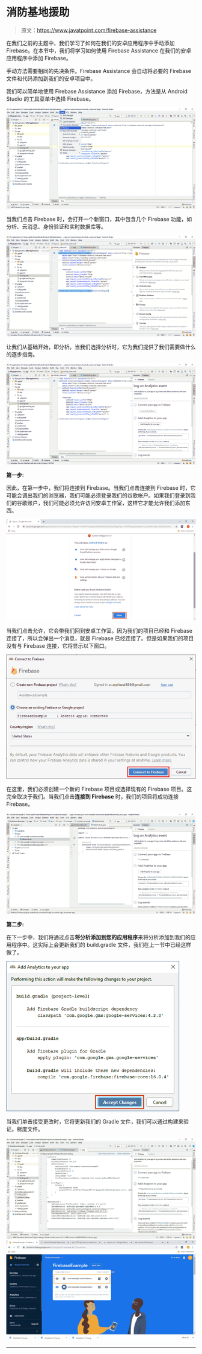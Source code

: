 # 消防基地援助

> 原文：<https://www.javatpoint.com/firebase-assistance>

在我们之前的主题中，我们学习了如何在我们的安卓应用程序中手动添加 Firebase。在本节中，我们将学习如何使用 Firebase Assistance 在我们的安卓应用程序中添加 Firebase。

手动方法需要相同的先决条件。Firebase Assistance 会自动将必要的 Firebase 文件和代码添加到我们的安卓项目中。

我们可以简单地使用 Firebase Assistance 添加 Firebase，方法是从 Android Studio 的工具菜单中选择 Firebase。

![Firebase Assistance](img/3bc98f4964896ddfac8238dac43d221c.png)

当我们点击 Firebase 时，会打开一个新窗口，其中包含几个 Firebase 功能，如分析、云消息、身份验证和实时数据库等。

![Firebase Assistance](img/c6d283fcbc5cf574de2bf41c70859e3f.png)

让我们从基础开始，即分析。当我们选择分析时，它为我们提供了我们需要做什么的逐步指南。

![Firebase Assistance](img/2b97852473267307f0d2e1990cc48d90.png)

**第一步:**

因此，在第一步中，我们将连接到 Firebase。当我们点击连接到 Firebase 时，它可能会调出我们的浏览器，我们可能必须登录我们的谷歌帐户。如果我们登录到我们的谷歌账户，我们可能必须允许访问安卓工作室，这样它才能允许我们添加东西。

![Firebase Assistance](img/3bb73335fb97f441b372ead103c0b382.png)

当我们点击允许，它会带我们回到安卓工作室。因为我们的项目已经和 Firebase 连接了，所以会弹出一个消息，就是 Firebase 已经连接了。但是如果我们的项目没有与 Firebase 连接，它将显示以下窗口。

![Firebase Assistance](img/0be189ea47237f7de0b87bcd8bf18dbe.png)

在这里，我们必须创建一个新的 Firebase 项目或选择现有的 Firebase 项目。这完全取决于我们。当我们点击**连接到 Firebase** 时，我们的项目将成功连接 Firebase。

![Firebase Assistance](img/a03614404b9bad0a1f317dab11b6bb41.png)

**第二步:**

在下一步中，我们将通过点击**将分析添加到您的应用程序**来将分析添加到我们的应用程序中。这实际上会更新我们的 build.gradle 文件，我们在上一节中已经这样做了。

![Firebase Assistance](img/0d56130048c007b0c9e1bfccfb3afe76.png)

当我们单击接受更改时，它将更新我们的 Gradle 文件，我们可以通过构建来验证。梯度文件。

![Firebase Assistance](img/befc353872cb949cee83665fc149ab5c.png)
![Firebase Assistance](img/3f9b07f48dacca9cdb305dd4275806a4.png)

* * *
